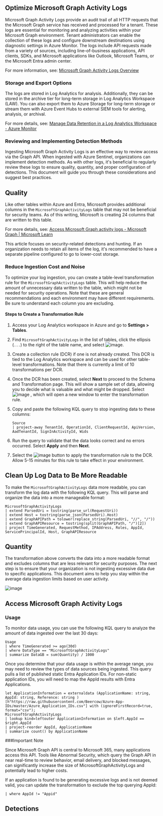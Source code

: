 
## Optimize Microsoft Graph Activity Logs

Microsoft Graph Activity Logs provide an audit trail of all HTTP requests that the Microsoft Graph service has received and processed for a tenant. These logs are essential for monitoring and analyzing activities within your Microsoft Graph environment. Tenant administrators can enable the collection of these logs and configure downstream destinations using diagnostic settings in Azure Monitor. The logs include API requests made from a variety of sources, including line-of-business applications, API clients, SDKs, and Microsoft applications like Outlook, Microsoft Teams, or the Microsoft Entra admin center.

For more information, see: [Microsoft Graph Activity Logs Overview](https://learn.microsoft.com/en-us/graph/microsoft-graph-activity-logs-overview)

### Storage and Export Options

The logs are stored in Log Analytics for analysis. Additionally, they can be stored in the archive tier for long-term storage in Log Analytics Workspace (LAW). You can also export them to Azure Storage for long-term storage or stream them with Azure Event Hubs to external SIEM tools for alerting, analysis, or archival.

For more details, see: [Manage Data Retention in a Log Analytics Workspace - Azure Monitor](https://learn.microsoft.com/en-us/azure/azure-monitor/logs/data-retention-configure?tabs=portal-3%2Cportal-1%2Cportal-2)

### Reviewing and Implementing Detection Methods

Ingesting Microsoft Graph Activity Logs is an effective way to review access via the Graph API. When ingested with Azure Sentinel, organizations can implement detection methods. As with other logs, it's beneficial to regularly review these logs to ensure quality, quantity, and proper configuration of detections. This document will guide you through these considerations and suggest best practices.



## Quality

Like other tables within Azure and Entra, Microsoft provides additional columns in the `MicrosoftGraphActivityLogs` table that may not be beneficial for security teams. As of this writing, Microsoft is creating 24 columns that are written to this table.

For more details, see: [Access Microsoft Graph activity logs - Microsoft Graph | Microsoft Learn](https://learn.microsoft.com/en-us/graph/microsoft-graph-activity-logs-overview#what-data-is-available-in-the-microsoft-graph-activity-logs)

This article focuses on security-related detections and hunting. If an organization needs to retain all items of the log, it's recommended to have a separate pipeline configured to go to lower-cost storage.

### Reduce Ingestion Cost and Noise

To optimize your log ingestion, you can create a table-level transformation rule for the `MicrosoftGraphActivityLogs` table. This will help reduce the amount of unnecessary data written to the table, which might not be needed for security operations. Note that these are general recommendations and each environment may have different requirements. Be sure to understand each column you are excluding.

#### Steps to Create a Transformation Rule

1. Access your Log Analytics workspace in Azure and go to **Settings > Tables**.
2. Find `MicrosoftGraphActivityLogs` in the list of tables, click the ellipsis (`...`) to the right of the table name, and select ![image](https://github.com/user-attachments/assets/8f6b2861-3b13-4eab-91c6-eb1a4fc16b71).
3. Create a collection rule (DCR) if one is not already created. This DCR is tied to the Log Analytics workspace and can be used for other table-level transformations. Note that there is currently a limit of 10 transformations per DCR.
4. Once the DCR has been created, select **Next** to proceed to the Schema and Transformation page. This will show a sample set of data, allowing you to decide what is valuable and what might be dropped. Select ![image](https://github.com/user-attachments/assets/5ea11518-8b66-4cf4-a6e0-695853eacf98)
, which will open a new window to enter the transformation rule.
5. Copy and paste the following KQL query to stop ingesting data to these columns:

    ```kql
    Source
    | project-away TenantId, OperationId, ClientRequestId, ApiVersion, AadTenantId, SignInActivityId, Wids
    ```

6. Run the query to validate that the data looks correct and no errors occurred. Select **Apply** and then **Next**.
7. Select the ![image](https://github.com/user-attachments/assets/e8c86f9f-e06a-4bcd-80fb-4cea1f3e17ad) button to apply the transformation rule to the DCR. Allow 5-15 minutes for this rule to take effect in your environment.


## Clean Up Log Data to Be More Readable

To make the `MicrosoftGraphActivityLogs` data more readable, you can transform the log data with the following KQL query. This will parse and organize the data into a more manageable format:

```kql
MicrosoftGraphActivityLogs
| extend ParsedUri = tostring(parse_url(RequestUri))
| extend Host = tostring(parse_json(ParsedUri).Host)
| extend GraphAPIPath = tolower(replace_string(ParsedUri, "//", "/"))
| extend GraphAPIResource = tostring(split(GraphAPIPath, "/")[2])
| project TimeGenerated, RequestMethod, IPAddress, Roles, AppId, ServicePrincipalId, Host, GraphAPIResource
```
## Quantity
The transformation above converts the data into a more readable format and excludes columns that are less relevant for security purposes. The next step is to ensure that your organization is not ingesting excessive data due to specific applications. This document aims to help you stay within the average data ingestion limits based on user activity.

![image](https://github.com/user-attachments/assets/3fad6f01-7799-4cc6-89c5-7a8e7d9e4056)

## Access Microsoft Graph Activity Logs

### Usage

To monitor data usage, you can use the following KQL query to analyze the amount of data ingested over the last 30 days:

```kql
Usage
| where TimeGenerated >= ago(30d)
| where DataType == "MicrosoftGraphActivityLogs"
| summarize DataGB = sum(Quantity) / 1000
```


Once you determine that your data usage is within the average range, you may need to review the types of data sources being ingested. This query pulls a list of published static Entra Application IDs. For non-static application IDs, you will need to map the AppId results with Entra Applications.
```kql
let ApplicationInformation = externaldata (ApplicationName: string, AppId: string, Reference: string ) [h"https://raw.githubusercontent.com/Beercow/Azure-App-IDs/master/Azure_Application_IDs.csv"] with (ignoreFirstRecord=true, format="csv");
MicrosoftGraphActivityLogs
| lookup kind=leftouter ApplicationInformation on $left.AppId == $right.AppId
| project-reorder AppId, ApplicationName
| summarize count() by ApplicationName
```

###Important Note

Since Microsoft Graph API is central to Microsoft 365, many applications access this API. Tools like Abnormal Security, which query the Graph API in near real-time to review behavior, email delivery, and blocked messages, can significantly increase the size of MicrosoftGraphActivityLogs and potentially lead to higher costs.

If an application is found to be generating excessive logs and is not deemed valid, you can update the transformation to exclude the top querying AppId:
```kql
| where AppId != "Appid"
```
## Detections
